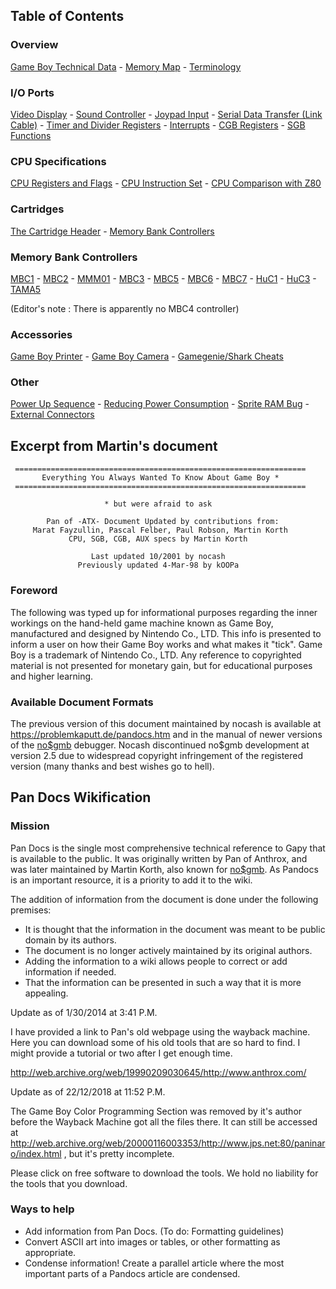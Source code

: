 Table of Contents
-----------------

### Overview

[Game Boy Technical Data](Game_Boy_Technical_Data "wikilink") - [Memory
Map](Memory_Map "wikilink") - [Terminology](Terminology "wikilink")

### I/O Ports

[Video Display](Video_Display "wikilink") - [Sound
Controller](Sound_Controller "wikilink") - [Joypad
Input](Joypad_Input "wikilink") - [Serial Data Transfer (Link
Cable)](Serial_Data_Transfer_(Link_Cable) "wikilink") - [Timer and
Divider Registers](Timer_and_Divider_Registers "wikilink") -
[Interrupts](Interrupts "wikilink") - [CGB
Registers](CGB_Registers "wikilink") - [SGB
Functions](SGB_Functions "wikilink")

### CPU Specifications

[CPU Registers and Flags](CPU_Registers_and_Flags "wikilink") - [CPU
Instruction Set](CPU_Instruction_Set "wikilink") - [CPU Comparison with
Z80](CPU_Comparison_with_Z80 "wikilink")

### Cartridges

[The Cartridge Header](The_Cartridge_Header "wikilink") - [Memory Bank
Controllers](Memory_Bank_Controllers "wikilink")

### Memory Bank Controllers

[MBC1](MBC1 "wikilink") - [MBC2](MBC2 "wikilink") -
[MMM01](MMM01 "wikilink") - [MBC3](MBC3 "wikilink") -
[MBC5](MBC5 "wikilink") - [MBC6](MBC6 "wikilink") -
[MBC7](MBC7 "wikilink") - [HuC1](HuC1 "wikilink") -
[HuC3](HuC3 "wikilink") - [TAMA5](TAMA5 "wikilink")

(Editor\'s note : There is apparently no MBC4 controller)

### Accessories

[Game Boy Printer](Gameboy_Printer "wikilink") - [Game Boy
Camera](Gameboy_Camera "wikilink") - [Gamegenie/Shark
Cheats](Gamegenie/Shark_Cheats "wikilink")

### Other

[Power Up Sequence](Power_Up_Sequence "wikilink") - [Reducing Power
Consumption](Reducing_Power_Consumption "wikilink") - [Sprite RAM
Bug](Sprite_RAM_Bug "wikilink") - [External
Connectors](External_Connectors "wikilink")

Excerpt from Martin\'s document
-------------------------------

     =================================================================
           Everything You Always Wanted To Know About Game Boy *
     =================================================================

                         * but were afraid to ask

            Pan of -ATX- Document Updated by contributions from:
         Marat Fayzullin, Pascal Felber, Paul Robson, Martin Korth
                 CPU, SGB, CGB, AUX specs by Martin Korth

                      Last updated 10/2001 by nocash
                   Previously updated 4-Mar-98 by kOOPa

### Foreword

The following was typed up for informational purposes regarding the
inner workings on the hand-held game machine known as Game Boy,
manufactured and designed by Nintendo Co., LTD. This info is presented
to inform a user on how their Game Boy works and what makes it \"tick\".
Game Boy is a trademark of Nintendo Co., LTD. Any reference to
copyrighted material is not presented for monetary gain, but for
educational purposes and higher learning.

### Available Document Formats

The previous version of this document maintained by nocash is available at
<https://problemkaputt.de/pandocs.htm> and in the manual of newer
versions of the [no\$gmb](no$gmb "wikilink") debugger.  Nocash
discontinued no$gmb development at version 2.5 due to widespread
copyright infringement of the registered version
(many thanks and best wishes go to hell).

Pan Docs Wikification
---------------------

### Mission

Pan Docs is the single most comprehensive technical reference to Gapy
that is available to the public. It was originally written by Pan of
Anthrox, and was later maintained by Martin Korth, also known for
[no\$gmb](no$gmb "wikilink"). As Pandocs is an important resource, it is
a priority to add it to the wiki.

The addition of information from the document is done under the
following premises:

-   It is thought that the information in the document was meant to be
    public domain by its authors.
-   The document is no longer actively maintained by its original
    authors.
-   Adding the information to a wiki allows people to correct or add
    information if needed.
-   That the information can be presented in such a way that it is more
    appealing.

Update as of 1/30/2014 at 3:41 P.M.

I have provided a link to Pan\'s old webpage using the wayback machine.
Here you can download some of his old tools that are so hard to find. I
might provide a tutorial or two after I get enough time.

<http://web.archive.org/web/19990209030645/http://www.anthrox.com/>

Update as of 22/12/2018 at 11:52 P.M.

The Game Boy Color Programming Section was removed by it\'s author
before the Wayback Machine got all the files there. It can still be
accessed at
<http://web.archive.org/web/20000116003353/http://www.jps.net:80/paninaro/index.html>
, but it\'s pretty incomplete.

Please click on free software to download the tools. We hold no
liability for the tools that you download.

### Ways to help

-   Add information from Pan Docs. (To do: Formatting guidelines)
-   Convert ASCII art into images or tables, or other formatting as
    appropriate.
-   Condense information! Create a parallel article where the most
    important parts of a Pandocs article are condensed.

